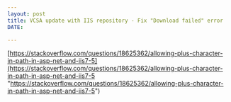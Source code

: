 ```yaml
---
layout: post
title: VCSA update with IIS repository - Fix "Download failed" error
DATE: 

---
```


[https://stackoverflow.com/questions/18625362/allowing-plus-character-in-path-in-asp-net-and-iis7-5](https://stackoverflow.com/questions/18625362/allowing-plus-character-in-path-in-asp-net-and-iis7-5 "https://stackoverflow.com/questions/18625362/allowing-plus-character-in-path-in-asp-net-and-iis7-5")